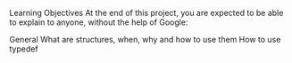 Learning Objectives At the end of this project, you are expected to be able to explain to anyone, without the help of Google:

General What are structures, when, why and how to use them How to use typedef
